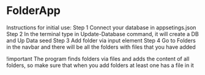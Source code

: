 # FolderApp
Instructions for initial use:
Step 1 Connect your database in appsetings.json
Step 2 In the terminal type in Update-Database command, it will create a DB and Up Data seed 
Step 3 Add folder via input element
Step 4 Go to Folders in the navbar and there will be all the folders with files that you have added 

!important The program finds folders via files and adds the content of all folders, so make sure that when you add folders at least one has a file in it
